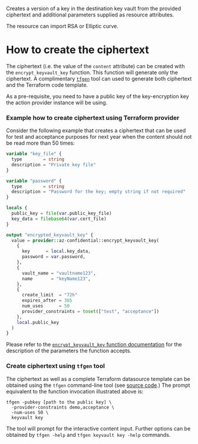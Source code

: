 Creates a version of a key in the destination key vault from the
provided ciphertext and additional parameters supplied as
resource attributes.

The resource can import RSA or Elliptic curve.

# How to create the ciphertext
The ciphertext (i.e. the value of the `content` attribute) can be created with the `encrypt_keyvault_key` function.
This function will generate only the ciphertext. A complimentary [`tfgen`](https://github.com/aliakseiyanchuk/terraform-provider-az-confidential-tfgen)
tool can used to generate both ciphertext
and the Terraform code template.

As a pre-requisite, you need to have a public key of the key-encryption key the action provider instance will
be using.

### Example how to create ciphertext using Terraform provider

Consider the following example that creates a ciphertext that can be used for test and acceptance purposes for
next year when the content should not be read more than 50 times:

```terraform
variable "key_file" {
  type        = string
  description = "Private key file"
}

variable "password" {
  type        = string
  description = "Password for the key; empty string if not required"
}

locals {
  public_key = file(var.public_key_file)
  key_data = filebase64(var.cert_file)
}

output "encrypted_keyvault_key" {
  value = provider::az-confidential::encrypt_keyvault_key(
    {
      key      = local.key_data,
      password = var.password,
    },
    {
      vault_name = "vaultname123",
      name       = "keyName123",
    },
    {
      create_limit  = "72h"
      expires_after = 365
      num_uses      = 50
      provider_constraints = toset(["test", "acceptance"])
    },
    local.public_key
  )
}

```

Please refer to the [`encrypt_keyvault_key` function documentation](../functions/encrypt_keyvault_key.md)
for the description of the parameters the function accepts.

### Create ciphertext using `tfgen` tool

The ciphertext as well as a complete Terraform datasource template can be obtained using the `tfgen` command-line tool
(see [source code](https://github.com/aliakseiyanchuk/terraform-provider-az-confidential-tfgen).)
The prompt equivalent to the function invocation illustrated above is:
```shell
tfgen -pubkey [path to the public key] \
  -provider-constraints demo,acceptance \
  -num-uses 50 \
  keyvault key
```
The tool will prompt for the interactive content input. Further options can be obtained by `tfgen -help` and
`tfgen keyvault key -help` commands.

